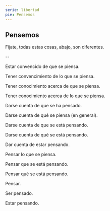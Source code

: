 ```yaml
---
serie: libertad
pie: Pensemos
---
```


## Pensemos

Fíjate, todas estas cosas, abajo, son diferentes.

--

Estar convencido de que se piensa.

Tener convencimiento de lo que se piensa.

Tener conocimiento acerca de que se piensa.

Tener conocimiento acerca de lo que se piensa.

Darse cuenta de que se ha pensado.

Darse cuenta de qué se piensa (en general).

Darse cuenta de que se está pensando.

Darse cuenta de qué se está pensando.

Dar cuenta de estar pensando.

Pensar lo que se piensa.

Pensar que se está pensando.

Pensar qué se está pensando.

Pensar.

Ser pensado.

Estar pensando.
